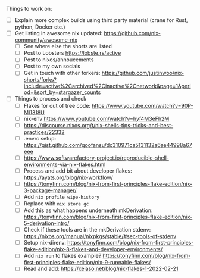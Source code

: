 
Things to work on:

* [ ] Explain more complex builds using third party material (crane for Rust, python, Docker etc.)
* [ ] Get listing in awesome nix updated: https://github.com/nix-community/awesome-nix
  * [ ] See where else the shorts are listed
  * [ ] Post to Lobsters https://lobste.rs/active
  * [ ] Post to nixos/annoucements
  * [ ] Post to my own socials
  * [ ] Get in touch with other forkers: https://github.com/justinwoo/nix-shorts/forks?include=active%2Carchived%2Cinactive%2Cnetwork&page=1&period=&sort_by=stargazer_counts
* [ ] Things to process and check
  * [ ] Flakes for out of tree code: https://www.youtube.com/watch?v=90P-Ml1318U
  * [ ] nix-env https://www.youtube.com/watch?v=hyf4M3eFh2M
  * [ ] https://discourse.nixos.org/t/nix-shells-tips-tricks-and-best-practices/22332
  * [ ] .envrc setup: https://gist.github.com/goofansu/dc310971ca5131132a6ae44998a67eee
  * [ ] https://www.softwarefactory-project.io/reproducible-shell-environments-via-nix-flakes.html
  * [ ] Process and add bit about developer flakes: https://ayats.org/blog/nix-workflow/
  * [ ] https://tonyfinn.com/blog/nix-from-first-principles-flake-edition/nix-3-package-manager/
  * [ ] Add `nix profile wipe-history`
  * [ ] Replace with `nix store gc`
  * [ ] Add this as what happens underneath mkDerivation: https://tonyfinn.com/blog/nix-from-first-principles-flake-edition/nix-5-derivation-intro/
  * [ ] Check if these tools are in the mkDerivation stdenv: https://nixos.org/manual/nixpkgs/stable/#sec-tools-of-stdenv
  * [ ] Setup nix-direnv: https://tonyfinn.com/blog/nix-from-first-principles-flake-edition/nix-8-flakes-and-developer-environments/
  * [ ] Add `nix run` to flakes example? https://tonyfinn.com/blog/nix-from-first-principles-flake-edition/nix-9-runnable-flakes/
  * [ ] Read and add: https://xeiaso.net/blog/nix-flakes-1-2022-02-21
